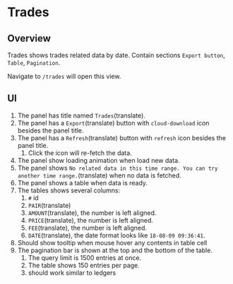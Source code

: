 # Trades

## Overview

Trades shows trades related data by date. Contain sections `Export button`, `Table`, `Pagination`.

Navigate to `/trades` will open this view.

## UI

1. The panel has title named `Trades`(translate).
1. The panel has a `Export`(translate) button with `cloud-download` icon besides the panel title.
1. The panel has a `Refresh`(translate) button with `refresh` icon besides the panel title.
    1. Click the icon will re-fetch the data.
1. The panel show loading animation when load new data.
1. The panel shows `No related data in this time range. You can try another time range.`(translate) when no data is fetched.
1. The panel shows a table when data is ready.
1. The tables shows several columns:
    1. `#` id
    1. `PAIR`(translate)
    1. `AMOUNT`(translate), the number is left aligned.
    1. `PRICE`(translate), the number is left aligned.
    1. `FEE`(translate), the number is left aligned.
    1. `DATE`(translate), the date format looks like `18-08-09 09:36:41`.
1. Should show tooltip when mouse hover any contents in table cell
1. The pagination bar is shown at the top and the bottom of the table.
    1. The query limit is 1500 entries at once.
    1. The table shows 150 entries per page.
    1. should work similar to ledgers

